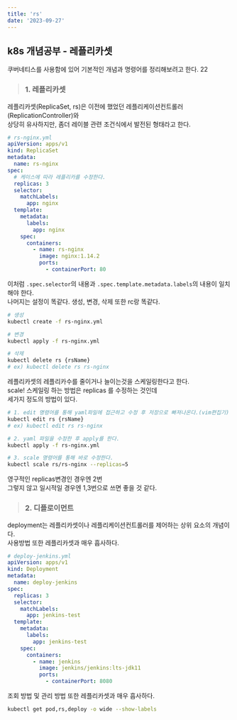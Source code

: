 ```yaml
---
title: 'rs'
date: '2023-09-27'
---
```


## k8s 개념공부 - 레플리카셋
쿠버네티스를 사용함에 있어 기본적인 개념과 명령어를 정리해보려고 한다. 22

> ### 1. 레플리카셋
레플리카셋(ReplicaSet, rs)은 이전에 했었던 레플리케이션컨트롤러(ReplicationController)와   
상당히 유사하지만, 좀더 레이블 관련 조건식에서 발전된 형태라고 한다.   

```yaml
# rs-nginx.yml
apiVersion: apps/v1
kind: ReplicaSet
metadata:
  name: rs-nginx
spec:
  # 케이스에 따라 레플리카를 수정한다.
  replicas: 3
  selector:
    matchLabels:
      app: nginx
  template:
    metadata:
      labels:
        app: nginx
    spec:
      containers:
        - name: rs-nginx
          image: nginx:1.14.2
          ports:
            - containerPort: 80

```
이처럼 `.spec.selector`의 내용과 `.spec.template.metadata.labels`의 내용이 일치해야 한다.   
나머지는 설정이 똑같다. 생성, 변경, 삭제 또한 rc랑 똑같다.
```bash
# 생성
kubectl create -f rs-nginx.yml

# 변경
kubectl apply -f rs-nginx.yml

# 삭제
kubectl delete rs {rsName}
# ex) kubectl delete rs rs-nginx
```
레플리카셋의 레플리카수를 줄이거나 늘이는것을 스케일링한다고 한다.   
scale!
스케일링 하는 방법은 replicas 를 수정하는 것인데   
세가지 정도의 방법이 있다. 
```bash
# 1. edit 명령어를 통해 yaml파일에 접근하고 수정 후 저장으로 빠져나온다.(vim편집기)
kubectl edit rs {rsName}
# ex) kubectl edit rs rs-nginx

# 2. yaml 파일을 수정한 후 apply를 한다.
kubectl apply -f rs-nginx.yml

# 3. scale 명령어를 통해 바로 수정한다.
kubectl scale rs/rs-nginx --replicas=5
```
영구적인 replicas변경인 경우엔 2번   
그렇지 않고 일시적일 경우엔 1,3번으로 쓰면 좋을 것 같다. 

> ### 2. 디플로이먼트
deployment는 레플리카셋이나 레플리케이션컨트롤러를 제어하는 상위 요소의 개념이다.   
사용방법 또한 레플리카셋과 매우 흡사하다.   
```yaml
# deploy-jenkins.yml
apiVersion: apps/v1
kind: Deployment
metadata:
  name: deploy-jenkins
spec:
  replicas: 3
  selector:
    matchLabels:
      app: jenkins-test
  template:
    metadata:
      labels:
        app: jenkins-test
    spec:
      containers:
        - name: jenkins
          image: jenkins/jenkins:lts-jdk11
          ports:
            - containerPort: 8080

```
조회 방법 및 관리 방법 또한 레플리카셋과 매우 흡사하다.
```bash
kubectl get pod,rs,deploy -o wide --show-labels
```

